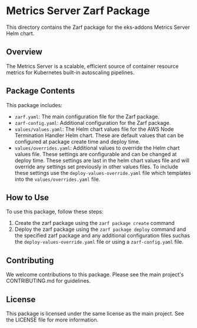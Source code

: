 # Metrics Server Zarf Package

This directory contains the Zarf package for the eks-addons Metrics Server Helm chart.

## Overview

The Metrics Server is a scalable, efficient source of container resource metrics for Kubernetes built-in autoscaling pipelines.

## Package Contents

This package includes:

- `zarf.yaml`: The main configuration file for the Zarf package.
- `zarf-config.yaml`: Additional configuration for the Zarf package.
- `values/values.yaml`: The Helm chart values file for the AWS Node Termination Handler Helm chart. These are default values that can be configured at package create time and deploy time.
- `values/overrides.yaml`: Additional values to override the Helm chart values file. These settings are configurable and can be changed at deploy time. These settings are last in the helm chart values file and will override any settings set previously in other values files. To include these settings use the `deploy-values-override.yaml` file which templates into the `values/overrides.yaml` file.

## How to Use

To use this package, follow these steps:

1. Create the zarf package using the `zarf package create` command
2. Deploy the zarf package using the `zarf package deploy` command and the specified zarf package and any additional configuration files suchas the `deploy-values-override.yaml` file or using a `zarf-config.yaml` file.

## Contributing

We welcome contributions to this package. Please see the main project's CONTRIBUTING.md for guidelines.

## License

This package is licensed under the same license as the main project. See the LICENSE file for more information.
